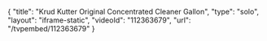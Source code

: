 {
    "title": "Krud Kutter Original Concentrated Cleaner  Gallon",
    "type": "solo",
    "layout": "iframe-static",
    "videoId": "112363679",
    "url": "\/tvpembed\/112363679"
}